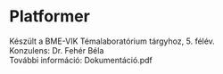 # Platformer

Készült a BME-VIK Témalaboratórium tárgyhoz, 5. félév. <br/>
Konzulens: Dr. Fehér Béla <br/>
További információ: Dokumentáció.pdf
